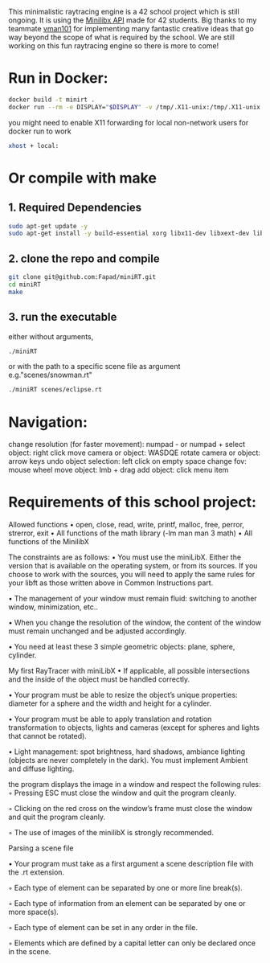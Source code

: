 This minimalistic raytracing engine is a 42 school project which is still ongoing.
It is using the [Minilibx API](https://github.com/42Paris/minilibx-linux) made for 42 students.
Big thanks to my teammate [vman101](https://github.com/vman101) for implementing many fantastic creative ideas that go way beyond the scope of what is required by the school.
We are still working on this fun raytracing engine so there is more to come!

# Run in Docker:

```bash
docker build -t minirt .
docker run --rm -e DISPLAY="$DISPLAY" -v /tmp/.X11-unix:/tmp/.X11-unix minirt
```
you might need to enable X11 forwarding for local non-network users for docker run to work

```bash
xhost + local:
```

# Or compile with make
## 1. Required Dependencies

```bash
sudo apt-get update -y
sudo apt-get install -y build-essential xorg libx11-dev libxext-dev libbsd-dev
```
## 2. clone the repo and compile

```bash
git clone git@github.com:Fapad/miniRT.git
cd miniRT
make
```

## 3. run the executable 
either without arguments,
```bash
./miniRT
```
or with the path to a specific scene file as argument e.g."scenes/snowman.rt"
```bash
./miniRT scenes/eclipse.rt
```

# Navigation:

change resolution (for faster movement): numpad - or numpad +
select object: right click
move camera or object: WASDQE
rotate camera or object: arrow keys
undo object selection: left click on empty space
change fov: mouse wheel
move object: lmb + drag
add object: click menu item

# Requirements of this school project:

Allowed functions
• open, close, read, write,
printf, malloc, free, perror,
strerror, exit
• All functions of the math
library (-lm man man 3 math)
• All functions of the MinilibX

The constraints are as follows:
• You must use the miniLibX. Either the version that is available on the operating
system, or from its sources. If you choose to work with the sources, you will
need to apply the same rules for your libft as those written above in Common
Instructions part.

• The management of your window must remain fluid: switching to another window,
minimization, etc..

• When you change the resolution of the window, the content of the window must
remain unchanged and be adjusted accordingly.

• You need at least these 3 simple geometric objects: plane, sphere, cylinder.

My first RayTracer with miniLibX
• If applicable, all possible intersections and the inside of the object must be handled
correctly.

• Your program must be able to resize the object’s unique properties: diameter for a
sphere and the width and height for a cylinder.

• Your program must be able to apply translation and rotation transformation to
objects, lights and cameras (except for spheres and lights that cannot be rotated).

• Light management: spot brightness, hard shadows, ambiance lighting (objects are
never completely in the dark). You must implement Ambient and diffuse lighting.

the program displays the image in a window and respect the following rules:
◦ Pressing ESC must close the window and quit the program cleanly.

◦ Clicking on the red cross on the window’s frame must close the window and
quit the program cleanly.

◦ The use of images of the minilibX is strongly recommended.

Parsing a scene file

• Your program must take as a first argument a scene description file with the .rt
extension.

◦ Each type of element can be separated by one or more line break(s).

◦ Each type of information from an element can be separated by one or more
space(s).

◦ Each type of element can be set in any order in the file.

◦ Elements which are defined by a capital letter can only be declared once in
the scene.
